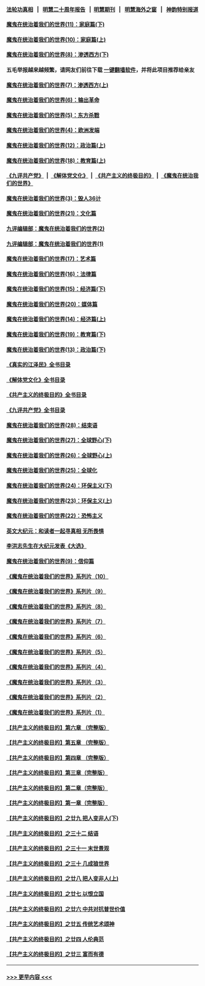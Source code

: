#### [法轮功真相](https://github.com/gfw-breaker/truth/blob/master/README.md?t=0) &nbsp;&nbsp;|&nbsp;&nbsp; [明慧二十周年报告](https://github.com/gfw-breaker/mh-reports/blob/master/README.md?t=0) &nbsp;&nbsp;|&nbsp;&nbsp;[明慧期刊](https://github.com/gfw-breaker/mh-qikan) &nbsp;&nbsp;|&nbsp;&nbsp; [明慧海外之窗](https://github.com/gfw-breaker/mh-news/blob/master/README.md?t=0) &nbsp;&nbsp;|&nbsp;&nbsp; [神韵特别报道](https://github.com/gfw-breaker/mh-news/blob/master/shenyun.md?t=0)
#### [魔鬼在统治着我们的世界(11)：家庭篇(下)](../pages/nsc422/n10440961.md?t=11201350) 
#### [魔鬼在统治着我们的世界(10)：家庭篇(上)](../pages/nsc422/n10435448.md?t=11201350) 
#### [魔鬼在统治着我们的世界(8)：渗透西方(下)](../pages/nsc422/n10429603.md?t=11201350) 
#### 五毛举报越来越频繁，请网友们前往下载 [一键翻墙软件](https://github.com/gfw-breaker/ssr-accounts)，并将此项目推荐给亲友
#### [魔鬼在统治着我们的世界(7)：渗透西方(上)](../pages/nsc422/n10426013.md?t=11201350) 
#### [魔鬼在统治着我们的世界(6)：输出革命](../pages/nsc422/n10421536.md?t=11201350) 
#### [魔鬼在统治着我们的世界(5)：东方杀戮](../pages/nsc422/n10417707.md?t=11201350) 
#### [魔鬼在统治着我们的世界(4)：欧洲发端](../pages/nsc422/n10414890.md?t=11201350) 
#### [魔鬼在统治着我们的世界(12)：政治篇(上)](../pages/nsc422/n10444576.md?t=11201350) 
#### [魔鬼在统治着我们的世界(18)：教育篇(上)](../pages/nsc422/n10526970.md?t=11201350) 
#### [《九评共产党》](https://github.com/begood0513/9ping.md/blob/master/README.md) &nbsp;|&nbsp; [《解体党文化》](../../../../jtdwh.md/blob/master/README.md)  &nbsp;|&nbsp; [《共产主义的终极目的》](../../../../gczydzjmd.md/blob/master/README.md) &nbsp;|&nbsp; [《魔鬼在统治我们的世界》](../../../../mgztzwmdsj.md/blob/master/README.md) 
#### [魔鬼在统治着我们的世界(3)：毁人36计](../pages/nsc422/n10411583.md?t=11201350) 
#### [魔鬼在统治着我们的世界(21)：文化篇](../pages/nsc422/n10597706.md?t=11201350) 
#### [九评编辑部：魔鬼在统治着我们的世界(2)](../pages/nsc422/n10410036.md?t=11201350) 
#### [九评编辑部：魔鬼在统治着我们的世界(1)](../pages/nsc422/n10406825.md?t=11201350) 
#### [魔鬼在统治着我们的世界(17)：艺术篇](../pages/nsc422/n10499093.md?t=11201350) 
#### [魔鬼在统治着我们的世界(16)：法律篇](../pages/nsc422/n10485969.md?t=11201350) 
#### [魔鬼在统治着我们的世界(15)：经济篇(下)](../pages/nsc422/n10469975.md?t=11201350) 
#### [魔鬼在统治着我们的世界(20)：媒体篇](../pages/nsc422/n10586579.md?t=11201350) 
#### [魔鬼在统治着我们的世界(14)：经济篇(上)](../pages/nsc422/n10457370.md?t=11201350) 
#### [魔鬼在统治着我们的世界(19)：教育篇(下)](../pages/nsc422/n10564808.md?t=11201350) 
#### [魔鬼在统治着我们的世界(13)：政治篇(下)](../pages/nsc422/n10448270.md?t=11201350) 
#### [《真实的江泽民》全书目录](../pages/nsc422/n13721399.md?t=11201350) 
#### [《解体党文化》全书目录](../pages/nsc422/n13721157.md?t=11201350) 
#### [《共产主义的终极目的》全书目录](../pages/nsc422/n13721048.md?t=11201350) 
#### [《九评共产党》全书目录](../pages/nsc422/n13708085.md?t=11201350) 
#### [魔鬼在统治着我们的世界(28)：结束语](../pages/nsc422/n10936246.md?t=11201350) 
#### [魔鬼在统治着我们的世界(27)：全球野心(下)](../pages/nsc422/n10928319.md?t=11201350) 
#### [魔鬼在统治着我们的世界(26)：全球野心(上)](../pages/nsc422/n10900318.md?t=11201350) 
#### [魔鬼在统治着我们的世界(25)：全球化](../pages/nsc422/n10788205.md?t=11201350) 
#### [魔鬼在统治着我们的世界(24)：环保主义(下)](../pages/nsc422/n10695307.md?t=11201350) 
#### [魔鬼在统治着我们的世界(23)：环保主义(上)](../pages/nsc422/n10688613.md?t=11201350) 
#### [魔鬼在统治着我们的世界(22)：恐怖主义](../pages/nsc422/n10614727.md?t=11201350) 
#### [英文大纪元：和读者一起寻真相 无所畏惧](../pages/nsc422/n12542027.md?t=11201350) 
#### [李洪志先生在大纪元发表《大选》](../pages/nsc422/n12534746.md?t=11201350) 
#### [魔鬼在统治着我们的世界(9)：信仰篇](../pages/nsc422/n10432159.md?t=11201350) 
#### [《魔鬼在统治着我们的世界》系列片（10）](../pages/nsc422/n12292670.md?t=11201350) 
#### [《魔鬼在统治着我们的世界》系列片（9）](../pages/nsc422/n12290859.md?t=11201350) 
#### [《魔鬼在统治着我们的世界》系列片（8）](../pages/nsc422/n12287445.md?t=11201350) 
#### [《魔鬼在统治着我们的世界》系列片（7）](../pages/nsc422/n12283425.md?t=11201350) 
#### [《魔鬼在统治着我们的世界》系列片（6）](../pages/nsc422/n12282314.md?t=11201350) 
#### [《魔鬼在统治着我们的世界》系列片（5）](../pages/nsc422/n12281419.md?t=11201350) 
#### [《魔鬼在统治着我们的世界》系列片（4）](../pages/nsc422/n12274024.md?t=11201350) 
#### [《魔鬼在统治着我们的世界》系列片（3）](../pages/nsc422/n12271322.md?t=11201350) 
#### [《魔鬼在统治着我们的世界》系列片（2）](../pages/nsc422/n12269049.md?t=11201350) 
#### [《魔鬼在统治着我们的世界》系列片（1）](../pages/nsc422/n12267575.md?t=11201350) 
#### [【共产主义的终极目的】第六章 （完整版）](../pages/nsc422/n11428913.md?t=11201350) 
#### [【共产主义的终极目的】第五章 （完整版）](../pages/nsc422/n11428912.md?t=11201350) 
#### [【共产主义的终极目的】第四章 （完整版）](../pages/nsc422/n11428907.md?t=11201350) 
#### [【共产主义的终极目的】第三章（完整版）](../pages/nsc422/n11428848.md?t=11201350) 
#### [【共产主义的终极目的】第二章（完整版）](../pages/nsc422/n11428831.md?t=11201350) 
#### [【共产主义的终极目的】第一章（完整版）](../pages/nsc422/n11417651.md?t=11201350) 
#### [【共产主义的终极目的】之廿九 把人变非人(下)](../pages/nsc422/n11344140.md?t=11201350) 
#### [【共产主义的终极目的】之三十二 结语](../pages/nsc422/n11360535.md?t=11201350) 
#### [【共产主义的终极目的】之三十一 末世景观](../pages/nsc422/n11351129.md?t=11201350) 
#### [【共产主义的终极目的】之三十 几成狼世界](../pages/nsc422/n11348280.md?t=11201350) 
#### [【共产主义的终极目的】之廿八 把人变非人(上)](../pages/nsc422/n11340492.md?t=11201350) 
#### [【共产主义的终极目的】之廿七 以恨立国](../pages/nsc422/n11336944.md?t=11201350) 
#### [【共产主义的终极目的】之廿六 中共对抗普世价值](../pages/nsc422/n11324785.md?t=11201350) 
#### [【共产主义的终极目的】之廿五 传统艺术颂神](../pages/nsc422/n11296396.md?t=11201350) 
#### [【共产主义的终极目的】之廿四 人伦典范](../pages/nsc422/n11296397.md?t=11201350) 
#### [【共产主义的终极目的】之廿三 富而有德](../pages/nsc422/n11283598.md?t=11201350) 

----
#### [ >>> 更早内容 <<< ](../indexes/nsc422-earlier.md)
